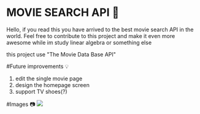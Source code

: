 
# MOVIE SEARCH API 🎥

Hello, if you read this you have arrived to the best movie search API in the world.
Feel free to contribute to this project and make it even more awesome while im study linear algebra or something else

this project use "The Movie Data Base API"

#Future improvements 💡
1. edit the single movie page
2. design the homepage screen
3. support TV shoes(?)

#Images 📷
![](https://snag.gy/TdCI3z.jpg)
